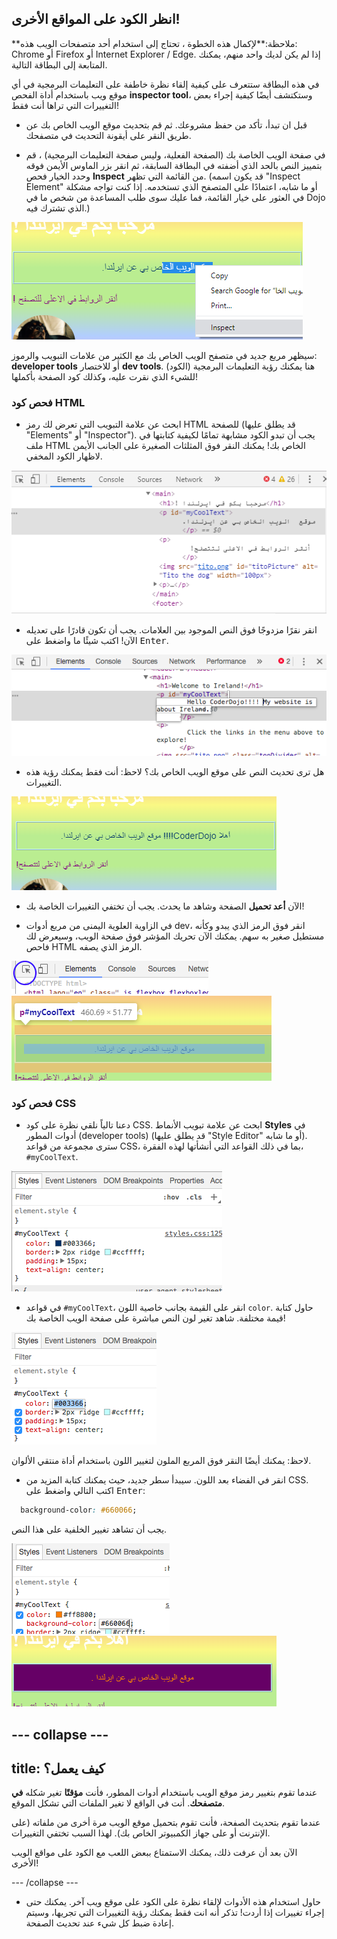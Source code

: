 ## انظر الكود على المواقع الأخرى!

**ملاحظة:**لإكمال هذه الخطوة ، تحتاج إلى استخدام أحد متصفحات الويب هذه: Chrome أو Firefox أو Internet Explorer / Edge. إذا لم يكن لديك واحد منهم، يمكنك المتابعة إلى البطاقة التالية.

في هذه البطاقة ستتعرف على كيفية إلقاء نظرة خاطفة على التعليمات البرمجية في أي موقع ويب باستخدام أداة الفحص **inspector tool**، وستكتشف أيضًا كيفية إجراء بعض التغييرات التي تراها أنت فقط!

+ قبل ان تبدأ، تأكد من حفظ مشروعك. ثم قم بتحديث موقع الويب الخاص بك عن طريق النقر على أيقونة التحديث في متصفحك.

+ في صفحة الويب الخاصة بك (الصفحة الفعلية، وليس صفحة التعليمات البرمجية) ، قم بتمييز النص بالحد الذي أضفته في البطاقة السابقة، ثم انقر بزر الماوس الأيمن فوقه وحدد الخيار فحص **Inspect** من القائمة التي تظهر. (قد يكون اسمه "Inspect Element" أو ما شابه، اعتمادًا على المتصفح الذي تستخدمه. إذا كنت تواجه مشكلة في العثور على خيار القائمة، فما عليك سوى طلب المساعدة من شخص ما في Dojo الذي تشترك فيه.)

![Selecting the Inspect option on highlighted text](images/highlightTextAndInspect.png)

سيظهر مربع جديد في متصفح الويب الخاص بك مع الكثير من علامات التبويب والرموز: **developer tools** أو للاختصار **dev tools**. هنا يمكنك رؤية التعليمات البرمجية (الكود) للشيء الذي نقرت عليه، وكذلك كود الصفحة بأكملها!

### فحص كود HTML

+ ابحث عن علامة التبويب التي تعرض لك رمز HTML للصفحة (قد يطلق عليها "Elements" أو "Inspector"). يجب أن تبدو الكود مشابهة تمامًا لكيفية كتابتها في ملف HTML الخاص بك! يمكنك النقر فوق المثلثات الصغيرة على الجانب الأيمن لاظهار الكود المخفي.

![Inspector showing a text element](images/inspectTextHtml.png)

+ انقر نقرًا مزدوجًا فوق النص الموجود بين العلامات. يجب أن تكون قادرًا على تعديله الآن! اكتب شيئًا ما واضغط على <kbd>Enter</kbd>.

![Editing text using the inspector tool](images/inspectEditHtmlText.png)

+ هل ترى تحديث النص على موقع الويب الخاص بك؟ لاحظ: أنت فقط يمكنك رؤية هذه التغييرات.

![Website with edited text](images/inspectEditHtmlTextResult.png)

+ الآن **أعد تحميل** الصفحة وشاهد ما يحدث. يجب أن تختفي التغييرات الخاصة بك!

+ في الزاوية العلوية اليمنى من مربع أدوات dev، انقر فوق الرمز الذي يبدو وكأنه مستطيل صغير به سهم. يمكنك الآن تحريك المؤشر فوق صفحة الويب، وسيعرض لك فاحص HTML الرمز الذي يصفه.

![The icon to select elements](images/inspectorSelectIcon.png) ![Selecting an element](images/inspectorSelectElement.png)

### فحص كود CSS

+ دعنا تالياً نلقي نظرة على كود CSS. ابحث عن علامة تبويب الأنماط **Styles** في أدوات المطور (developer tools) (قد يطلق عليها "Style Editor" أو ما شابه). سترى مجموعة من قواعد CSS، بما في ذلك القواعد التي أنشأتها لهذه الفقرة، `#myCoolText`.

![Viewing the CSS code for an element](images/inspectCssBlock.png)

+ في قواعد `#myCoolText`، انقر على القيمة بجانب خاصية اللون `color`. حاول كتابة قيمة مختلفة. شاهد تغير لون النص مباشرة على صفحة الويب الخاصة بك! 

![Editing the text colour using the CSS inspector](images/inspectEditCssColor.png)

لاحظ: يمكنك أيضًا النقر فوق المربع الملون لتغيير اللون باستخدام أداة منتقي الألوان.

+ انقر في الفضاء بعد اللون. سيبدأ سطر جديد، حيث يمكنك كتابة المزيد من CSS. اكتب التالي واضغط على <kbd>Enter</kbd>:

```css
  background-color: #660066;
```

يجب أن تشاهد تغيير الخلفية على هذا النص.

![Adding the background colour property](images/inspectorEditingBgCol.png) ![The new background colour](images/inspectorEditBgResult.png)

--- collapse ---
---
title: كيف يعمل؟
---

عندما تقوم بتغيير رمز موقع الويب باستخدام أدوات المطور، فأنت **مؤقتًا** تغير شكله **في متصفحك**. أنت في الواقع لا تغير الملفات التي تشكل الموقع.

عندما تقوم بتحديث الصفحة، فأنت تقوم بتحميل موقع الويب مرة أخرى من ملفاته (على الإنترنت أو على جهاز الكمبيوتر الخاص بك). لهذا السبب تختفي التغييرات.

الآن بعد أن عرفت ذلك، يمكنك الاستمتاع ببعض اللعب مع الكود على مواقع الويب الأخرى!

--- /collapse ---

+ حاول استخدام هذه الأدوات لإلقاء نظرة على الكود على موقع ويب آخر. يمكنك حتى إجراء تغييرات إذا أردت! تذكر أنه انت فقط يمكنك رؤية التغييرات التي تجريها، وسيتم إعادة ضبط كل شيء عند تحديث الصفحة.
